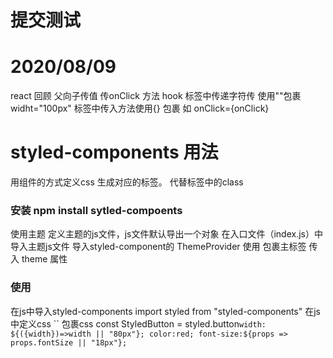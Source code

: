 # 提交测试

# 2020/08/09 
react 回顾
父向子传值 传onClick 方法
hook
标签中传递字符传 使用""包裹 widht="100px"
标签中传入方法使用{} 包裹 如 onClick={onClick}

# styled-components 用法
用组件的方式定义css 生成对应的标签。
代替标签中的class

### 安装 npm install sytled-compoents 
使用主题
  定义主题的js文件，js文件默认导出一个对象
  在入口文件（index.js）中 导入主题js文件
  导入styled-component的 ThemeProvider 
  使用 <ThemeProvider  theme={theme}> 包裹主标签 传入 theme 属性

### 使用
  在js中导入styled-components
  import styled from "styled-components"
  在js中定义css `` 包裹css
     const StyledButton = styled.button`
    width: ${({width})=>width || "80px"};
    color:red;
    font-size:${props => props.fontSize || "18px"};
    `